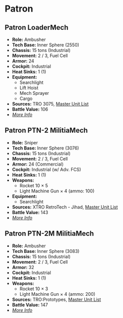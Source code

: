 # Patron
## Patron LoaderMech
- **Role:** Ambusher
- **Tech Base:** Inner Sphere (2550)
- **Chassis:** 15 tons (Industrial)
- **Movement:** 2 / 3, Fuel Cell
- **Armor:** 24
- **Cockpit:** Industrial
- **Heat Sinks:** 1 (1)
- **Equipment:**
  - Searchlight
  - Lift Hoist
  - Mech Sprayer
  - Cargo
- **Sources:** TRO 3075, [Master Unit List](http://masterunitlist.info/Unit/Details/4792/patron-ptn-loadermech)
- **Battle Value:** 106
- [*More Info*](patron/patron_loadermech.md)

## Patron PTN-2 MilitiaMech
- **Role:** Sniper
- **Tech Base:** Inner Sphere (3076)
- **Chassis:** 15 tons (Industrial)
- **Movement:** 2 / 3, Fuel Cell
- **Armor:** 24 (Commercial)
- **Cockpit:** Industrial (w/ Adv. FCS)
- **Heat Sinks:** 1 (1)
- **Weapons:**
  - Rocket 10 × 5
  - Light Machine Gun × 4 (ammo: 100)
- **Equipment:**
  - Searchlight
- **Sources:** XTRO RetroTech - Jihad, [Master Unit List](http://masterunitlist.info/Unit/Details/4794/patron-ptn-2-militiamech)
- **Battle Value:** 143
- [*More Info*](patron/patron_ptn-2_militiamech.md)

## Patron PTN-2M MilitiaMech
- **Role:** Ambusher
- **Tech Base:** Inner Sphere (3083)
- **Chassis:** 15 tons (Industrial)
- **Movement:** 2 / 3, Fuel Cell
- **Armor:** 32
- **Cockpit:** Industrial
- **Heat Sinks:** 1 (1)
- **Weapons:**
  - Rocket 10 × 3
  - Light Machine Gun × 4 (ammo: 200)
- **Sources:** TRO:Prototypes, [Master Unit List](http://masterunitlist.info/Unit/Details/4795/patron-ptn-2m-patrolmech)
- **Battle Value:** 147
- [*More Info*](patron/patron_ptn-2m_militiamech.md)

